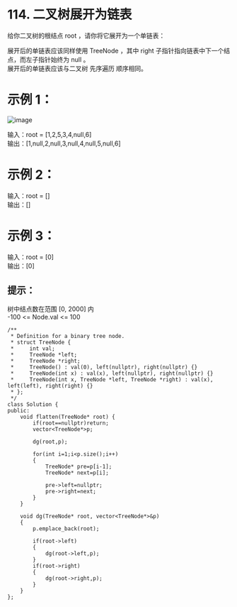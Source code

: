 # 114. 二叉树展开为链表  

给你二叉树的根结点 root ，请你将它展开为一个单链表：  

展开后的单链表应该同样使用 TreeNode ，其中 right 子指针指向链表中下一个结点，而左子指针始终为 null 。  
展开后的单链表应该与二叉树 先序遍历 顺序相同。  
 

# 示例 1：  
![image](https://github.com/user-attachments/assets/1f3a669e-ef43-471e-bad4-fbc5ead2f8c8)  


输入：root = [1,2,5,3,4,null,6]  
输出：[1,null,2,null,3,null,4,null,5,null,6]  
# 示例 2：  

输入：root = []  
输出：[]  
# 示例 3：  

输入：root = [0]  
输出：[0]  
 

## 提示：  

树中结点数在范围 [0, 2000] 内  
-100 <= Node.val <= 100  

```
/**
 * Definition for a binary tree node.
 * struct TreeNode {
 *     int val;
 *     TreeNode *left;
 *     TreeNode *right;
 *     TreeNode() : val(0), left(nullptr), right(nullptr) {}
 *     TreeNode(int x) : val(x), left(nullptr), right(nullptr) {}
 *     TreeNode(int x, TreeNode *left, TreeNode *right) : val(x), left(left), right(right) {}
 * };
 */
class Solution {
public:
    void flatten(TreeNode* root) {
        if(root==nullptr)return;
        vector<TreeNode*>p;

        dg(root,p);

        for(int i=1;i<p.size();i++)
        {
            TreeNode* pre=p[i-1];
            TreeNode* next=p[i];

            pre->left=nullptr;
            pre->right=next;
        }
    }

    void dg(TreeNode* root, vector<TreeNode*>&p)
    {
        p.emplace_back(root);

        if(root->left)
        {
            dg(root->left,p);
        }
        if(root->right)
        {
            dg(root->right,p);
        }
    }
};
```
